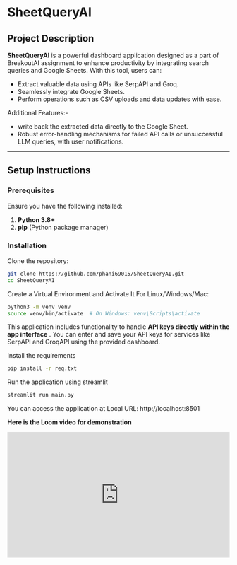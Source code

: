 # SheetQueryAI

## Project Description
**SheetQueryAI** is a powerful dashboard application designed as a part of BreakoutAI assignment to enhance productivity by integrating search queries and Google Sheets. With this tool, users can:
- Extract valuable data using APIs like SerpAPI and Groq.
- Seamlessly integrate Google Sheets.
- Perform operations such as CSV uploads and data updates with ease.
  
Additional Features:-
- write back the extracted data directly to the Google Sheet.
- Robust error-handling mechanisms for failed API calls or unsuccessful LLM queries, with user notifications.
---

## Setup Instructions

### Prerequisites
Ensure you have the following installed:
1. **Python 3.8+**
2. **pip** (Python package manager)

### Installation

Clone the repository:
   ```bash
   git clone https://github.com/phani69015/SheetQueryAI.git
   cd SheetQueryAI
   ```
Create a Virtual Environment and Activate It
   For Linux/Windows/Mac:
   ```bash
   python3 -m venv venv
   source venv/bin/activate  # On Windows: venv\Scripts\activate
   ```
This application includes functionality to handle  **API keys directly within the app interface** . You can enter and save your API keys for services like SerpAPI and GroqAPI using the provided dashboard.

Install the requirements
   ```bash
   pip install -r req.txt
   ```
Run the application using streamlit
  ```bash
  streamlit run main.py
  ```

You can access the application at  Local URL: http://localhost:8501

**Here is the Loom video for demonstration**

<div style="position: relative; padding-bottom: 56.25%; height: 0;"><iframe src="https://www.loom.com/embed/7b19b95f523f4c9090f79e4c15da424e?sid=8117dae4-d89c-46b3-8344-b728fd05fc4d" frameborder="0" webkitallowfullscreen mozallowfullscreen allowfullscreen style="position: absolute; top: 0; left: 0; width: 100%; height: 100%;"></iframe></div>
